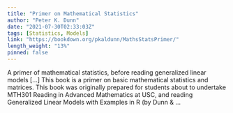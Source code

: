 ```yaml
---
title: "Primer on Mathematical Statistics"
author: "Peter K. Dunn"
date: "2021-07-30T02:33:03Z"
tags: [Statistics, Models]
link: "https://bookdown.org/pkaldunn/MathsStatsPrimer/"
length_weight: "13%"
pinned: false
---
```


A primer of mathematical statistics, before reading generalized linear models [...] This book is a primer on basic mathematical statistics and matrices. This book was originally prepared for students about to undertake
MTH301 Reading in Advanced Mathematics at
USC,
and reading
Generalized Linear Models with Examples in R
(by Dunn & ...
